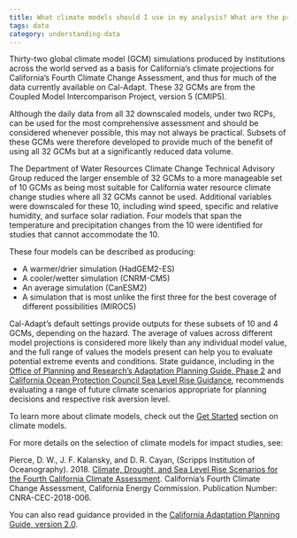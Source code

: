 ```yaml
---
title: What climate models should I use in my analysis? What are the priority models?
tags: data
category: understanding-data
---
```


Thirty-two global climate model (GCM) simulations produced by institutions across the world served as a basis for California’s climate projections for California’s Fourth Climate Change Assessment, and thus for much of the data currently available on Cal-Adapt. These 32 GCMs are from the Coupled Model Intercomparison Project, version 5 (CMIP5).

Although the daily data from all 32 downscaled models, under two RCPs, can be used for the most comprehensive assessment and should be considered whenever possible, this may not always be practical. Subsets of these GCMs were therefore developed to provide much of the benefit of using all 32 GCMs but at a significantly reduced data volume.

The Department of Water Resources Climate Change Technical Advisory Group reduced the larger ensemble of 32 GCMs to a more manageable set of 10 GCMs as being most suitable for California water resource climate change studies where all 32 GCMs cannot be used. Additional variables were downscaled for these 10, including wind speed, specific and relative humidity, and surface solar radiation. Four models that span the temperature and precipitation changes from the 10 were identified for studies that cannot accommodate the 10. 

These four models can be described as producing:

- A warmer/drier simulation (HadGEM2-ES)
- A cooler/wetter simulation (CNRM-CM5)
- An average simulation (CanESM2)
- A simulation that is most unlike the first three for the best coverage of different possibilities (MIROC5)

Cal-Adapt’s default settings provide outputs for these subsets of 10 and 4 GCMs, depending on the hazard. The average of values across different model projections is considered more likely than any individual model value, and the full range of values the models present can help you to evaluate potential extreme events and conditions. State guidance, including in the [Office of Planning and Research’s Adaptation Planning Guide, Phase 2](https://resilientca.org/apg/) and [California Ocean Protection Council Sea Level Rise Guidance](https://www.opc.ca.gov/updating-californias-sea-level-rise-guidance/), recommends evaluating a range of future climate scenarios appropriate for planning decisions and respective risk aversion level.

To learn more about climate models, check out the [Get Started](/help/get-started/about-climate-projections-and-models) section on climate models.

For more details on the selection of climate models for impact studies, see:

<p class="reference">
Pierce, D. W., J. F. Kalansky, and D. R. Cayan, (Scripps Institution of Oceanography). 2018. <a href="https://www.energy.ca.gov/sites/default/files/2019-11/Projections_CCCA4-CEC-2018-006_ADA.pdf" target="_blank">Climate, Drought, and Sea Level Rise Scenarios for the Fourth California Climate Assessment</a>. California’s Fourth Climate Change Assessment, California Energy Commission. Publication Number: CNRA-CEC-2018-006.
</p>

You can also read guidance provided in the [California Adaptation Planning Guide, version 2.0](https://resilientca.org/apg/).
